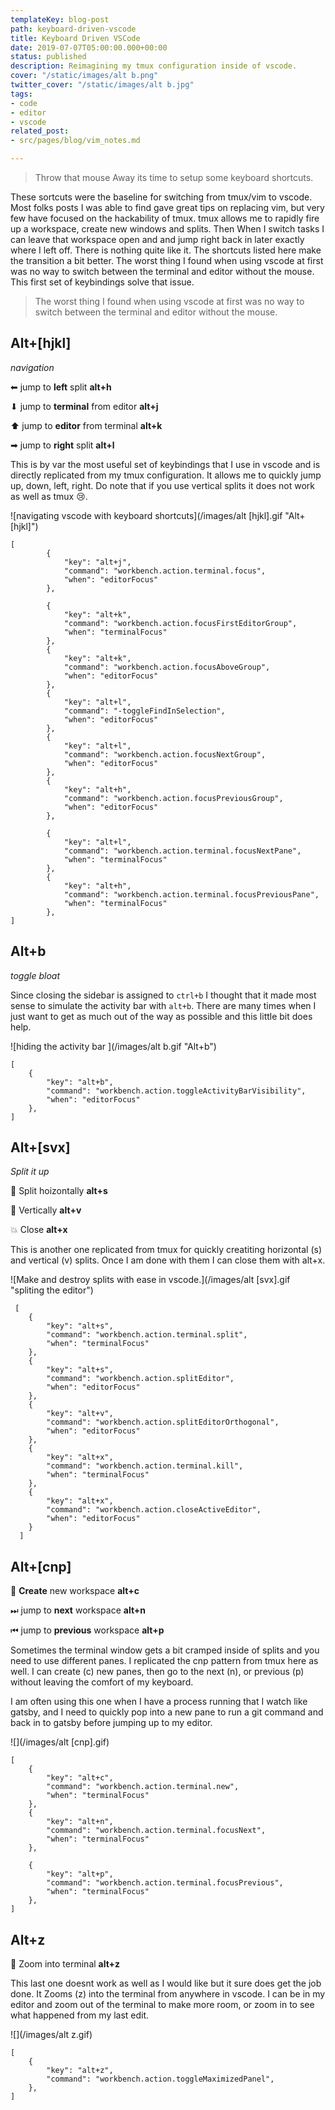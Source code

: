 ```yaml
---
templateKey: blog-post
path: keyboard-driven-vscode
title: Keyboard Driven VSCode
date: 2019-07-07T05:00:00.000+00:00
status: published
description: Reimagining my tmux configuration inside of vscode.
cover: "/static/images/alt b.png"
twitter_cover: "/static/images/alt b.jpg"
tags:
- code
- editor
- vscode
related_post:
- src/pages/blog/vim_notes.md

---
```

> Throw that mouse Away its time to setup some keyboard shortcuts.

These sortcuts were the baseline for switching from tmux/vim to vscode.  Most folks posts I was able to find gave great tips on replacing vim, but very few have focused on the hackability of tmux.  tmux allows me to rapidly fire up a workspace, create new windows and splits.  Then When I switch tasks I can leave that workspace open and and jump right back in later exactly where I left off.  There is nothing quite like it.  The shortcuts listed here make the transition a bit better. The worst thing I found when using vscode at first was no way to switch between the terminal and editor without the mouse.  This first set of keybindings solve that issue.

> The worst thing I found when using vscode at first was no way to switch between the terminal and editor without the mouse.

## Alt+\[hjkl\]

_navigation_

⬅ jump to **left** split **alt+h**

⬇ jump to **terminal** from editor **alt+j**

⬆ jump to **editor** from terminal **alt+k**

➡ jump to **right** split **alt+l**

This is by var the most useful set of keybindings that I use in vscode and is directly replicated from my tmux configuration.  It allows me to quickly jump up, down, left, right.  Do note that if you use vertical splits it does not work as well as tmux 😢.

![navigating vscode with keyboard shortcuts](/images/alt \[hjkl\].gif "Alt+[hjkl]")

    [
            {
                "key": "alt+j",
                "command": "workbench.action.terminal.focus",
                "when": "editorFocus"
            },
        
            {
                "key": "alt+k",
                "command": "workbench.action.focusFirstEditorGroup",
                "when": "terminalFocus"
            },
            {
                "key": "alt+k",
                "command": "workbench.action.focusAboveGroup",
                "when": "editorFocus"
            },
            {
                "key": "alt+l",
                "command": "-toggleFindInSelection",
                "when": "editorFocus"
            },
            {
                "key": "alt+l",
                "command": "workbench.action.focusNextGroup",
                "when": "editorFocus"
            },
            {
                "key": "alt+h",
                "command": "workbench.action.focusPreviousGroup",
                "when": "editorFocus"
            },
        
            {
                "key": "alt+l",
                "command": "workbench.action.terminal.focusNextPane",
                "when": "terminalFocus"
            },
            {
                "key": "alt+h",
                "command": "workbench.action.terminal.focusPreviousPane",
                "when": "terminalFocus"
            },
    ]

## Alt+b

_toggle bloat_

Since closing the sidebar is assigned to `ctrl+b` I thought that it made most sense to simulate the activity bar with `alt+b`.  There are many times when I just want to get as much out of the way as possible and this little bit does help.

![hiding the activity bar ](/images/alt b.gif "Alt+b")

    [
        {
            "key": "alt+b",
            "command": "workbench.action.toggleActivityBarVisibility",
            "when": "editorFocus"
        },
    ]

## Alt+\[svx\]

_Split it up_

🙌 Split hoizontally **alt+s**

🍌 Vertically **alt+v**

💥 Close **alt+x**

This is another one replicated from tmux for quickly creatiting horizontal (s) and vertical (v) splits.  Once I am done with them I can close them with alt+x.

![Make and destroy splits with ease in vscode.](/images/alt \[svx\].gif "spliting the editor")

     [
        {
            "key": "alt+s",
            "command": "workbench.action.terminal.split",
            "when": "terminalFocus"
        },
        {
            "key": "alt+s",
            "command": "workbench.action.splitEditor",
            "when": "editorFocus"
        },
        {
            "key": "alt+v",
            "command": "workbench.action.splitEditorOrthogonal",
            "when": "editorFocus"
        },
        {
            "key": "alt+x",
            "command": "workbench.action.terminal.kill",
            "when": "terminalFocus"
        },
        {
            "key": "alt+x",
            "command": "workbench.action.closeActiveEditor",
            "when": "editorFocus"
        }
      ]

## Alt+\[cnp\]

🤲 **Create** new workspace **alt+c**

⏭ jump to **next** workspace **alt+n**

⏮ jump to **previous** workspace **alt+p**


Sometimes the terminal window gets a bit cramped inside of splits and you need to use different panes.  I replicated the cnp pattern from tmux here as well.  I can create (c) new panes, then go to the next (n), or previous (p) without leaving the comfort of my keyboard.

I am often using this one when I have a process running that I watch like gatsby, and I need to quickly pop into a new pane to run a git command and back in to gatsby before jumping up to my editor.

![](/images/alt \[cnp\].gif)

    [
        {
            "key": "alt+c",
            "command": "workbench.action.terminal.new",
            "when": "terminalFocus"
        },
        {
            "key": "alt+n",
            "command": "workbench.action.terminal.focusNext",
            "when": "terminalFocus"
        },
    
        {
            "key": "alt+p",
            "command": "workbench.action.terminal.focusPrevious",
            "when": "terminalFocus"
        },
    ]

## Alt+z

🗻 Zoom into terminal **alt+z**

This last one doesnt work as well as I would like but it sure does get the job done.  It Zooms (z) into the terminal from anywhere in vscode.  I can be in my editor and zoom out of the terminal to make more room, or zoom in to see what happened from my last edit.

![](/images/alt z.gif)

    [
        {
            "key": "alt+z",
            "command": "workbench.action.toggleMaximizedPanel",
        },
    ]